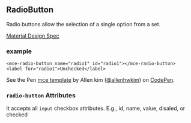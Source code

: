 <a name="RadioButton"></a>

## RadioButton
Radio buttons allow the selection of a single option from a set.

[Material Design Spec](https://material.io/guidelines/components/selection-controls.html#)

### example
```
<mce-radio-button name="radio1" id="radio1"></mce-radio-button>
<label for="radio1">Unchecked</label>
```

<p data-height="300" data-theme-id="32189" data-slug-hash="BJmaeb" data-default-tab="result" data-user="allenhwkim" data-embed-version="2" data-pen-title="mce template" class="codepen">See the Pen <a href="https://codepen.io/allenhwkim/pen/PEJKKo/">mce template</a> by Allen kim (<a href="https://codepen.io/allenhwkim">@allenhwkim</a>) on <a href="https://codepen.io">CodePen</a>.</p>
<script async src="https://production-assets.codepen.io/assets/embed/ei.js"></script>

### `radio-button` Attributes 
It accepts all `input` checkbox attributes. E.g., id, name, value, disaled, or checked

